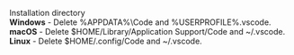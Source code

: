 Installation directory  
__Windows__ - Delete %APPDATA%\Code and %USERPROFILE%\.vscode.  
__macOS__ - Delete $HOME/Library/Application Support/Code and ~/.vscode.  
__Linux__ - Delete $HOME/.config/Code and ~/.vscode.
